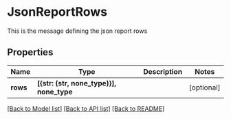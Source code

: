 # JsonReportRows

This is the message defining the json report rows

## Properties
Name | Type | Description | Notes
------------ | ------------- | ------------- | -------------
**rows** | **[{str: (str, none_type)}], none_type** |  | [optional] 

[[Back to Model list]](../README.md#documentation-for-models) [[Back to API list]](../README.md#documentation-for-api-endpoints) [[Back to README]](../README.md)


